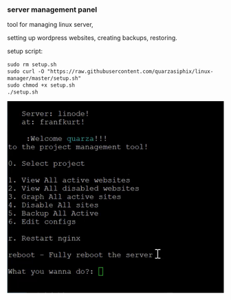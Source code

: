 <h3> server management panel </h3> 

tool for managing linux server,

setting up wordpress websites, 
creating backups, restoring.


setup script: 
```shell
sudo rm setup.sh
sudo curl -O "https://raw.githubusercontent.com/quarzasiphix/linux-manager/master/setup.sh"
sudo chmod +x setup.sh
./setup.sh
```

![serverhome](https://github.com/quarzasiphix/linux-manager/blob/master/images/demo.gif?raw=true)

